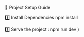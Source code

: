 🚀 Project Setup Guide

1️⃣ Install Dependencies
    npm install 
    
 2️⃣ Serve the project :
   npm run dev )

